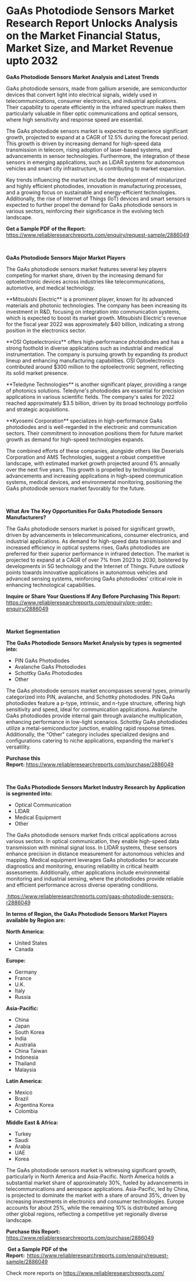 <p><h1>GaAs Photodiode Sensors Market Research Report Unlocks Analysis on the Market Financial Status, Market Size, and Market Revenue upto 2032</h1></p><p><strong>GaAs Photodiode Sensors Market Analysis and Latest Trends</strong></p>
<p><p>GaAs photodiode sensors, made from gallium arsenide, are semiconductor devices that convert light into electrical signals, widely used in telecommunications, consumer electronics, and industrial applications. Their capability to operate efficiently in the infrared spectrum makes them particularly valuable in fiber optic communications and optical sensors, where high sensitivity and response speed are essential.</p><p>The GaAs photodiode sensors market is expected to experience significant growth, projected to expand at a CAGR of 12.5% during the forecast period. This growth is driven by increasing demand for high-speed data transmission in telecom, rising adoption of laser-based systems, and advancements in sensor technologies. Furthermore, the integration of these sensors in emerging applications, such as LiDAR systems for autonomous vehicles and smart city infrastructure, is contributing to market expansion.</p><p>Key trends influencing the market include the development of miniaturized and highly efficient photodiodes, innovation in manufacturing processes, and a growing focus on sustainable and energy-efficient technologies. Additionally, the rise of Internet of Things (IoT) devices and smart sensors is expected to further propel the demand for GaAs photodiode sensors in various sectors, reinforcing their significance in the evolving tech landscape.</p></p>
<p><strong>Get a Sample PDF of the Report:&nbsp;</strong> <a href="https://www.reliableresearchreports.com/enquiry/request-sample/2886049?utm_campaign=2042&utm_medium=2&utm_source=Github&utm_content=ia&utm_term=13032025&utm_id=gaas-photodiode-sensors">https://www.reliableresearchreports.com/enquiry/request-sample/2886049</a></p>
<p>&nbsp;</p>
<p><strong>GaAs Photodiode Sensors Major Market Players</strong></p>
<p><p>The GaAs photodiode sensors market features several key players competing for market share, driven by the increasing demand for optoelectronic devices across industries like telecommunications, automotive, and medical technology.</p><p>**Mitsubishi Electric** is a prominent player, known for its advanced materials and photonic technologies. The company has been increasing its investment in R&D, focusing on integration into communication systems, which is expected to boost its market growth. Mitsubishi Electric's revenue for the fiscal year 2022 was approximately $40 billion, indicating a strong position in the electronics sector.</p><p>**OSI Optoelectronics** offers high-performance photodiodes and has a strong foothold in diverse applications such as industrial and medical instrumentation. The company is pursuing growth by expanding its product lineup and enhancing manufacturing capabilities. OSI Optoelectronics contributed around $300 million to the optoelectronic segment, reflecting its solid market presence.</p><p>**Teledyne Technologies** is another significant player, providing a range of photonics solutions. Teledyne's photodiodes are essential for precision applications in various scientific fields. The company's sales for 2022 reached approximately $3.5 billion, driven by its broad technology portfolio and strategic acquisitions.</p><p>**Kyosemi Corporation** specializes in high-performance GaAs photodiodes and is well-regarded in the electronic and communication sectors. Their commitment to innovation positions them for future market growth as demand for high-speed technologies expands.</p><p>The combined efforts of these companies, alongside others like Dexerials Corporation and AMS Technologies, suggest a robust competitive landscape, with estimated market growth projected around 6% annually over the next five years. This growth is propelled by technological advancements and increasing applications in high-speed communication systems, medical devices, and environmental monitoring, positioning the GaAs photodiode sensors market favorably for the future.</p></p>
<p>&nbsp;</p>
<p><strong>What Are The Key Opportunities For GaAs Photodiode Sensors Manufacturers?</strong></p>
<p><p>The GaAs photodiode sensors market is poised for significant growth, driven by advancements in telecommunications, consumer electronics, and industrial applications. As demand for high-speed data transmission and increased efficiency in optical systems rises, GaAs photodiodes are preferred for their superior performance in infrared detection. The market is projected to expand at a CAGR of over 7% from 2023 to 2030, bolstered by developments in 5G technology and the Internet of Things. Future outlook points towards innovative applications in autonomous vehicles and advanced sensing systems, reinforcing GaAs photodiodes' critical role in enhancing technological capabilities.</p></p>
<p><strong>Inquire or Share Your Questions If Any Before Purchasing This Report:</strong> <a href="https://www.reliableresearchreports.com/enquiry/pre-order-enquiry/2886049?utm_campaign=2042&utm_medium=2&utm_source=Github&utm_content=ia&utm_term=13032025&utm_id=gaas-photodiode-sensors">https://www.reliableresearchreports.com/enquiry/pre-order-enquiry/2886049</a></p>
<p>&nbsp;</p>
<p><strong>Market Segmentation</strong></p>
<p><strong>The GaAs Photodiode Sensors Market Analysis by types is segmented into:</strong></p>
<p><ul><li>PIN GaAs Photodiodes</li><li>Avalanche GaAs Photodiodes</li><li>Schottky GaAs Photodiodes</li><li>Other</li></ul></p>
<p><p>The GaAs photodiode sensors market encompasses several types, primarily categorized into PIN, avalanche, and Schottky photodiodes. PIN GaAs photodiodes feature a p-type, intrinsic, and n-type structure, offering high sensitivity and speed, ideal for communication applications. Avalanche GaAs photodiodes provide internal gain through avalanche multiplication, enhancing performance in low-light scenarios. Schottky GaAs photodiodes utilize a metal-semiconductor junction, enabling rapid response times. Additionally, the "Other" category includes specialized designs and configurations catering to niche applications, expanding the market's versatility.</p></p>
<p><strong>Purchase this Report:&nbsp;</strong><a href="https://www.reliableresearchreports.com/purchase/2886049?utm_campaign=2042&utm_medium=2&utm_source=Github&utm_content=ia&utm_term=13032025&utm_id=gaas-photodiode-sensors">https://www.reliableresearchreports.com/purchase/2886049</a></p>
<p>&nbsp;</p>
<p><strong>The GaAs Photodiode Sensors Market Industry Research by Application is segmented into:</strong></p>
<p><ul><li>Optical Communication</li><li>LIDAR</li><li>Medical Equipment</li><li>Other</li></ul></p>
<p><p>The GaAs photodiode sensors market finds critical applications across various sectors. In optical communication, they enable high-speed data transmission with minimal signal loss. In LIDAR systems, these sensors enhance precision in distance measurement for autonomous vehicles and mapping. Medical equipment leverages GaAs photodiodes for accurate diagnostics and monitoring, ensuring reliability in critical health assessments. Additionally, other applications include environmental monitoring and industrial sensing, where the photodiodes provide reliable and efficient performance across diverse operating conditions.</p></p>
<p><a href="https://www.reliableresearchreports.com/gaas-photodiode-sensors-r2886049?utm_campaign=2042&utm_medium=2&utm_source=Github&utm_content=ia&utm_term=13032025&utm_id=gaas-photodiode-sensors">&nbsp;https://www.reliableresearchreports.com/gaas-photodiode-sensors-r2886049</a></p>
<p><strong>In terms of Region, the GaAs Photodiode Sensors Market Players available by Region are:</strong></p>
<p>
    <p> <strong> North America: </strong>
        <ul>
            <li>United States</li>
            <li>Canada</li>
        </ul>
        </p> 
    <p> <strong> Europe: </strong>
        <ul>
            <li>Germany</li>
            <li>France</li>
            <li>U.K.</li>
            <li>Italy</li>
            <li>Russia</li>
        </ul>
        </p> 
    <p> <strong> Asia-Pacific: </strong>
        <ul>
            <li>China</li>
            <li>Japan</li>
            <li>South Korea</li>
            <li>India</li>
            <li>Australia</li>
            <li>China Taiwan</li>
            <li>Indonesia</li>
            <li>Thailand</li>
            <li>Malaysia</li>
        </ul>
        </p> 
    <p> <strong> Latin America: </strong>
        <ul>
            <li>Mexico</li>
            <li>Brazil</li>
            <li>Argentina Korea</li>
            <li>Colombia</li>
        </ul>
        </p> 
    <p> <strong> Middle East & Africa: </strong>
        <ul>
            <li>Turkey</li>
            <li>Saudi</li>
            <li>Arabia</li>
            <li>UAE</li>
            <li>Korea</li>
        </ul>
    </p>
    </p>
<p><p>The GaAs photodiode sensors market is witnessing significant growth, particularly in North America and Asia-Pacific. North America holds a substantial market share of approximately 30%, fueled by advancements in telecommunications and aerospace applications. Asia-Pacific, led by China, is projected to dominate the market with a share of around 35%, driven by increasing investments in electronics and consumer technologies. Europe accounts for about 25%, while the remaining 10% is distributed among other global regions, reflecting a competitive yet regionally diverse landscape.</p></p>
<p><strong>Purchase this Report: </strong><a href="https://www.reliableresearchreports.com/purchase/2886049?utm_campaign=2042&utm_medium=2&utm_source=Github&utm_content=ia&utm_term=13032025&utm_id=gaas-photodiode-sensors">https://www.reliableresearchreports.com/purchase/2886049</a></p>
<p>&nbsp;<strong>Get a Sample PDF of the Report:&nbsp;&nbsp;</strong><a href="https://www.reliableresearchreports.com/enquiry/request-sample/2886049?utm_campaign=2042&utm_medium=2&utm_source=Github&utm_content=ia&utm_term=13032025&utm_id=gaas-photodiode-sensors">https://www.reliableresearchreports.com/enquiry/request-sample/2886049</a></p>
<p><strong></strong></p>
<p>Check more reports on <a href="https://www.reliableresearchreports.com/?utm_campaign=2042&utm_medium=2&utm_source=Github&utm_content=ia&utm_term=13032025&utm_id=gaas-photodiode-sensors">https://www.reliableresearchreports.com/</a></p>